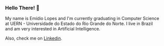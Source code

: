 ### Hello There! 👋

My name is Emídio Lopes and I'm currently graduating in Computer Science at UERN - Universidade do Estado do Rio Grande do Norte. I live in Brazil and am very interested in Artificial Intelligence. 

Also, check me on [Linkedin](https://www.linkedin.com/in/emídio-lopes-de-souza-neto/).
<!--
**EmidioLP/EmidioLP** is a ✨ _special_ ✨ repository because its `README.md` (this file) appears on your GitHub profile.

Here are some ideas to get you started:

- 🔭 I’m currently working on ...
- 🌱 I’m currently learning ...
- 👯 I’m looking to collaborate on ...
- 🤔 I’m looking for help with ...
- 💬 Ask me about ...
- 📫 How to reach me: ...
- 😄 Pronouns: ...
- ⚡ Fun fact: ...
-->
